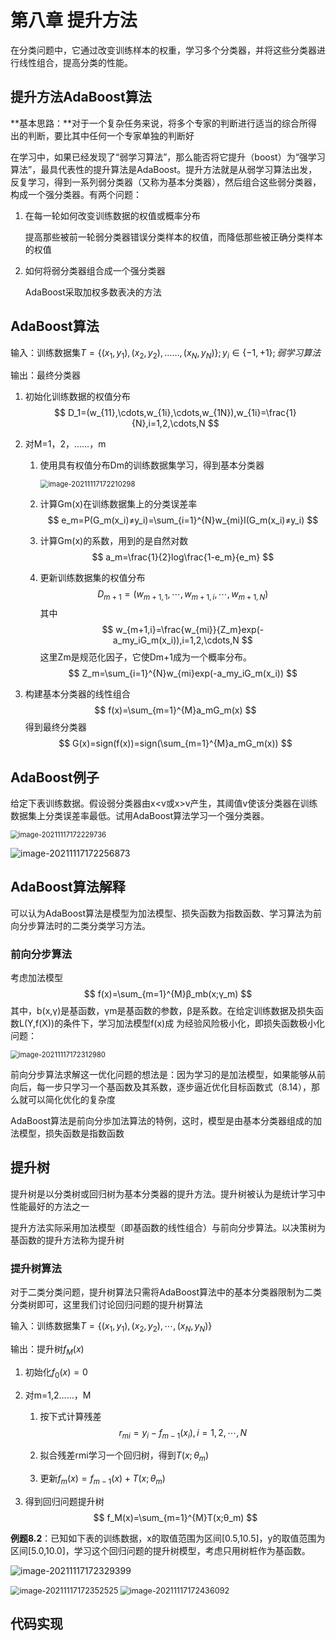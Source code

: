 # 第八章 提升方法

在分类问题中，它通过改变训练样本的权重，学习多个分类器，并将这些分类器进行线性组合，提高分类的性能。

## 提升方法AdaBoost算法

**基本思路：**对于⼀个复杂任务来说，将多个专家的判断进行适当的综合所得出的判断，要比其中任何⼀个专家单独的判断好

在学习中，如果已经发现了“弱学习算法”，那么能否将它提升（boost）为“强学习算法”，最具代表性的提升算法是AdaBoost。提升方法就是从弱学习算法出发，反复学习，得到⼀系列弱分类器（又称为基本分类器），然后组合这些弱分类器，构成⼀个强分类器。有两个问题：

1. 在每⼀轮如何改变训练数据的权值或概率分布

   提高那些被前⼀轮弱分类器错误分类样本的权值，而降低那些被正确分类样本的权值

2. 如何将弱分类器组合成一个强分类器

   AdaBoost采取加权多数表决的方法

## AdaBoost算法

输入：训练数据集$T=\{(x_1,y_1),(x_2,y_2),……,(x_N,y_N)\};y_i∈\{-1,+1\};弱学习算法$

输出：最终分类器

1. 初始化训练数据的权值分布
   $$
   D_1=(w_{11},\cdots,w_{1i},\cdots,w_{1N}),w_{1i}=\frac{1}{N},i=1,2,\cdots,N
   $$

2. 对M=1，2，……，m

   1. 使用具有权值分布Dm的训练数据集学习，得到基本分类器

      <img src="images/8.%E6%8F%90%E5%8D%87%E6%96%B9%E6%B3%95AdaBoost/image-20211117172210298.png" alt="image-20211117172210298" style="zoom:80%;" />

   2. 计算Gm(x)在训练数据集上的分类误差率
      $$
      e_m=P(G_m(x_i)≠y_i)=\sum_{i=1}^{N}w_{mi}I(G_m(x_i)≠y_i)
      $$

   3. 计算Gm(x)的系数，用到的是自然对数
      $$
      a_m=\frac{1}{2}log\frac{1-e_m}{e_m}
      $$

   4. 更新训练数据集的权值分布
      $$
      D_{m+1}=(w_{m+1,1},\cdots,w_{m+1,i},\cdots,w_{m+1,N})
      $$
      其中
      $$
      w_{m+1,i}=\frac{w_{mi}}{Z_m}exp(-a_my_iG_m(x_i)),i=1,2,\cdots,N
      $$
      这里Zm是规范化因子，它使Dm+1成为一个概率分布。
      $$
      Z_m=\sum_{i=1}^{N}w_{mi}exp(-a_my_iG_m(x_i))
      $$

3. 构建基本分类器的线性组合
   $$
   f(x)=\sum_{m=1}^{M}a_mG_m(x)
   $$
   得到最终分类器
   $$
   G(x)=sign(f(x))=sign(\sum_{m=1}^{M}a_mG_m(x))
   $$

## AdaBoost例子

给定下表训练数据。假设弱分类器由x<v或x>v产生，其阈值v使该分类器在训练数据集上分类误差率最低。试用AdaBoost算法学习⼀个强分类器。

<img src="images/8.%E6%8F%90%E5%8D%87%E6%96%B9%E6%B3%95AdaBoost/image-20211117172229736.png" alt="image-20211117172229736" style="zoom:80%;" />

![image-20211117172256873](images/8.%E6%8F%90%E5%8D%87%E6%96%B9%E6%B3%95AdaBoost/image-20211117172256873.png)

## AdaBoost算法解释

可以认为AdaBoost算法是模型为加法模型、损失函数为指数函数、学习算法为前向分步算法时的⼆类分类学习方法。

### 前向分步算法

考虑加法模型
$$
f(x)=\sum_{m=1}^{M}β_mb(x;γ_m)
$$
其中，b(x,γ)是基函数，γm是基函数的参数，β是系数。在给定训练数据及损失函数L(Y,f(X))的条件下，学习加法模型f(x)成
为经验风险极小化，即损失函数极小化问题：

<img src="images/8.%E6%8F%90%E5%8D%87%E6%96%B9%E6%B3%95AdaBoost/image-20211117172312980.png" alt="image-20211117172312980" style="zoom:80%;" />

前向分步算法求解这⼀优化问题的想法是：因为学习的是加法模型，如果能够从前向后，每⼀步只学习⼀个基函数及其系数，逐步逼近优化目标函数式（8.14），那么就可以简化优化的复杂度

AdaBoost算法是前向分歩加法算法的特例，这时，模型是由基本分类器组成的加法模型，损失函数是指数函数

## 提升树

提升树是以分类树或回归树为基本分类器的提升方法。提升树被认为是统计学习中性能最好的方法之一

提升方法实际采用加法模型（即基函数的线性组合）与前向分步算法。以决策树为基函数的提升方法称为提升树

### 提升树算法

对于⼆类分类问题，提升树算法只需将AdaBoost算法中的基本分类器限制为二类分类树即可，这里我们讨论回归问题的提升树算法

输入：训练数据集$T=\{(x_1,y_1),(x_2,y_2),\cdots,(x_N,y_N)\}$

输出：提升树$f_M(x)$

1. 初始化$f_0(x)=0$

2. 对m=1,2……，M

   1. 按下式计算残差
      $$
      r_{mi}=y_i-f_{m-1}(x_i),i=1,2,\cdots,N
      $$

   2. 拟合残差rmi学习一个回归树，得到$T(x;θ_m)$

   3. 更新$f_m(x)=f_{m-1}(x)+T(x;θ_m)$

3. 得到回归问题提升树
   $$
   f_M(x)=\sum_{m=1}^{M}T(x;θ_m)
   $$

**例题8.2**：已知如下表的训练数据，x的取值范围为区间[0.5,10.5]，y的取值范围为区间[5.0,10.0]，学习这个回归问题的提升树模型，考虑只用树桩作为基函数。

![image-20211117172329399](images/8.%E6%8F%90%E5%8D%87%E6%96%B9%E6%B3%95AdaBoost/image-20211117172329399.png)

<img src="images/8.%E6%8F%90%E5%8D%87%E6%96%B9%E6%B3%95AdaBoost/image-20211117172352525.png" alt="image-20211117172352525" style="zoom:90%;" />

<img src="images/8.%E6%8F%90%E5%8D%87%E6%96%B9%E6%B3%95AdaBoost/image-20211117172436092.png" alt="image-20211117172436092" style="zoom:90%;" />

## 代码实现